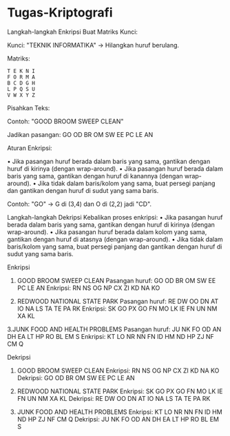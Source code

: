 # Tugas-Kriptografi
Langkah-langkah Enkripsi
Buat Matriks Kunci:

Kunci: "TEKNIK INFORMATIKA" -> Hilangkan huruf berulang.

Matriks:
```
T E K N I
F O R M A
B C D G H
L P Q S U
V W X Y Z
```
Pisahkan Teks:

Contoh: "GOOD BROOM SWEEP CLEAN"

Jadikan pasangan: GO OD BR OM SW EE PC LE AN

Aturan Enkripsi:

• Jika pasangan huruf berada dalam baris yang sama, gantikan dengan huruf di kirinya (dengan wrap-around).
• Jika pasangan huruf berada dalam baris yang sama, gantikan dengan huruf di kanannya (dengan wrap-around).
• Jika tidak dalam baris/kolom yang sama, buat persegi panjang dan gantikan dengan huruf di sudut yang sama baris.

Contoh: "GO" -> G di (3,4) dan O di (2,2) jadi "CD".

Langkah-langkah Dekripsi
Kebalikan proses enkripsi:
• Jika pasangan huruf berada dalam baris yang sama, gantikan dengan huruf di kirinya (dengan wrap-around).
• Jika pasangan huruf berada dalam kolom yang sama, gantikan dengan huruf di atasnya (dengan wrap-around).
• Jika tidak dalam baris/kolom yang sama, buat persegi panjang dan gantikan dengan huruf di sudut yang sama baris.

Enkripsi
1. GOOD BROOM SWEEP CLEAN
Pasangan huruf: GO OD BR OM SW EE PC LE AN
Enkripsi: RN NS OG NP CX ZI KD NA KO

2. REDWOOD NATIONAL STATE PARK
Pasangan huruf: RE DW OO DN AT IO NA LS TA TE PA RK
Enkripsi: SK GO PX GO FN MO LK IE FN UN NM XA KL

3.JUNK FOOD AND HEALTH PROBLEMS
Pasangan huruf: JU NK FO OD AN DH EA LT HP RO BL EM S
Enkripsi: KT LO NR NN FN ID HM ND HP ZJ NF CM Q

Dekripsi
1. GOOD BROOM SWEEP CLEAN
Enkripsi: RN NS OG NP CX ZI KD NA KO
Dekripsi: GO OD BR OM SW EE PC LE AN

2. REDWOOD NATIONAL STATE PARK
Enkripsi: SK GO PX GO FN MO LK IE FN UN NM XA KL
Dekripsi: RE DW OO DN AT IO NA LS TA TE PA RK

3. JUNK FOOD AND HEALTH PROBLEMS
Enkripsi: KT LO NR NN FN ID HM ND HP ZJ NF CM Q
Dekripsi: JU NK FO OD AN DH EA LT HP RO BL EM S
